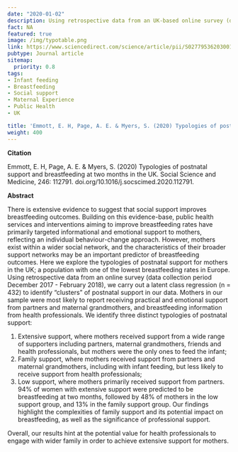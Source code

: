 ```yaml
---
date: "2020-01-02"
description: Using retrospective data from an UK-based online survey (data collection period December 2017 - February 2018), we carry out a latent class regression (n = 432) to identify “clusters” of postnatal support in our data.
fact: NA
featured: true
image: /img/typotable.png
link: https://www.sciencedirect.com/science/article/pii/S0277953620300101
pubtype: Journal article
sitemap:
  priority: 0.8
tags:
- Infant feeding
- Breastfeeding
- Social support 
- Maternal Experience
- Public Health
- UK

title: 'Emmott, E. H, Page, A. E. & Myers, S. (2020) Typologies of postnatal support and breastfeeding at two months in the UK. Social Science and Medicine'
weight: 400
---
```

**Citation**

Emmott, E. H, Page, A. E. & Myers, S. (2020) Typologies of postnatal support and breastfeeding at two months in the UK. Social Science and Medicine, 246: 112791. doi.org/10.1016/j.socscimed.2020.112791. 

**Abstract** 


There is extensive evidence to suggest that social support improves breastfeeding outcomes. Building on this evidence-base, public health services and interventions aiming to improve breastfeeding rates have primarily targeted informational and emotional support to mothers, reflecting an individual behaviour-change approach. However, mothers exist within a wider social network, and the characteristics of their broader support networks may be an important predictor of breastfeeding outcomes. Here we explore the typologies of postnatal support for mothers in the UK; a population with one of the lowest breastfeeding rates in Europe. Using retrospective data from an online survey (data collection period December 2017 - February 2018), we carry out a latent class regression (n = 432) to identify “clusters” of postnatal support in our data. Mothers in our sample were most likely to report receiving practical and emotional support from partners and maternal grandmothers, and breastfeeding information from health professionals. We identify three distinct typologies of postnatal support:
1) Extensive support, where mothers received support from a wide range of supporters including partners, maternal grandmothers, friends and health professionals, but mothers were the only ones to feed the infant; 
2) Family support, where mothers received support from partners and maternal grandmothers, including with infant feeding, but less likely to receive support from health professionals;
3) Low support, where mothers primarily received support from partners. 94% of women with extensive support were predicted to be breastfeeding at two months, followed by 48% of mothers in the low support group, and 13% in the family support group. Our findings highlight the complexities of family support and its potential impact on breastfeeding, as well as the significance of professional support. 

Overall, our results hint at the potential value for health professionals to engage with wider family in order to achieve extensive support for mothers.


